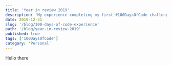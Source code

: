 ```yaml
---
title: 'Year in review 2019'
description: 'My experience completing my first #100DaysOfCode challenge'
date: 2019-12-31
slug: '/blog/100-days-of-code-experience'
path: '/blog/year-in-review-2019'
published: true
tags: ['100DaysOfCode']
category: 'Personal'
---
```


Hello there
